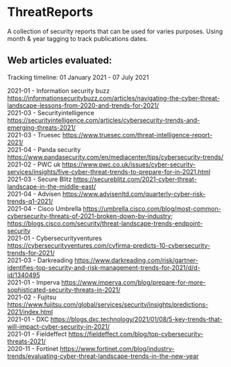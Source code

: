 # ThreatReports

A collection of security reports that can be used for varies purposes. Using month & year tagging to track publications dates.

## Web articles evaluated:

Tracking timeline: 01 January 2021 - 07 July 2021

2021-01 - Information security buzz	https://informationsecuritybuzz.com/articles/navigating-the-cyber-threat-landscape-lessons-from-2020-and-trends-for-2021/ <br>
2021-03 - Securityintelligence	https://securityintelligence.com/articles/cybersecurity-trends-and-emerging-threats-2021/ <br>
2021-03 - Truesec	https://www.truesec.com/threat-intelligence-report-2021/<br>
2021-04 - Panda security	https://www.pandasecurity.com/en/mediacenter/tips/cybersecurity-trends/<br>
2021-02 - PWC uk	https://www.pwc.co.uk/issues/cyber-security-services/insights/five-cyber-threat-trends-to-prepare-for-in-2021.html<br>
2021-03 - Secure Blitz	https://secureblitz.com/2021-cyber-threat-landscape-in-the-middle-east/<br>
2021-04 - Advisen	https://www.advisenltd.com/quarterly-cyber-risk-trends-q1-2021/<br>
2021-04 - Cisco Umbrella	https://umbrella.cisco.com/blog/most-common-cybersecurity-threats-of-2021-broken-down-by-industry; https://blogs.cisco.com/security/threat-landscape-trends-endpoint-security<br>
2021-01 - Cybersecurityventures	https://cybersecurityventures.com/cyfirma-predicts-10-cybersecurity-trends-for-2021/<br>
2021-03 - Darkreading	https://www.darkreading.com/risk/gartner-identifies-top-security-and-risk-management-trends-for-2021/d/d-id/1340495<br>
2021-01 - Imperva	https://www.imperva.com/blog/prepare-for-more-sophisticated-security-threats-in-2021/<br>
2021-02 - Fujitsu	https://www.fujitsu.com/global/services/security/insights/predictions-2021/index.html<br>
2021-01 - DXC	https://blogs.dxc.technology/2021/01/08/5-key-trends-that-will-impact-cyber-security-in-2021/<br>
2021-01 - Fieldeffect	https://fieldeffect.com/blog/top-cybersecurity-threats-2021/<br>
2020-11 - Fortinet	https://www.fortinet.com/blog/industry-trends/evaluating-cyber-threat-landscape-trends-in-the-new-year<br>



